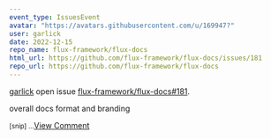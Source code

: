 ```yaml
---
event_type: IssuesEvent
avatar: "https://avatars.githubusercontent.com/u/169947?"
user: garlick
date: 2022-12-15
repo_name: flux-framework/flux-docs
html_url: https://github.com/flux-framework/flux-docs/issues/181
repo_url: https://github.com/flux-framework/flux-docs
---
```


<a href='https://github.com/garlick' target='_blank'>garlick</a> open issue <a href='https://github.com/flux-framework/flux-docs/issues/181' target='_blank'>flux-framework/flux-docs#181</a>.

<p>overall docs format and branding</p><small>[snip]...</small><a href='https://github.com/flux-framework/flux-docs/issues/181' target='_blank'>View Comment</a>